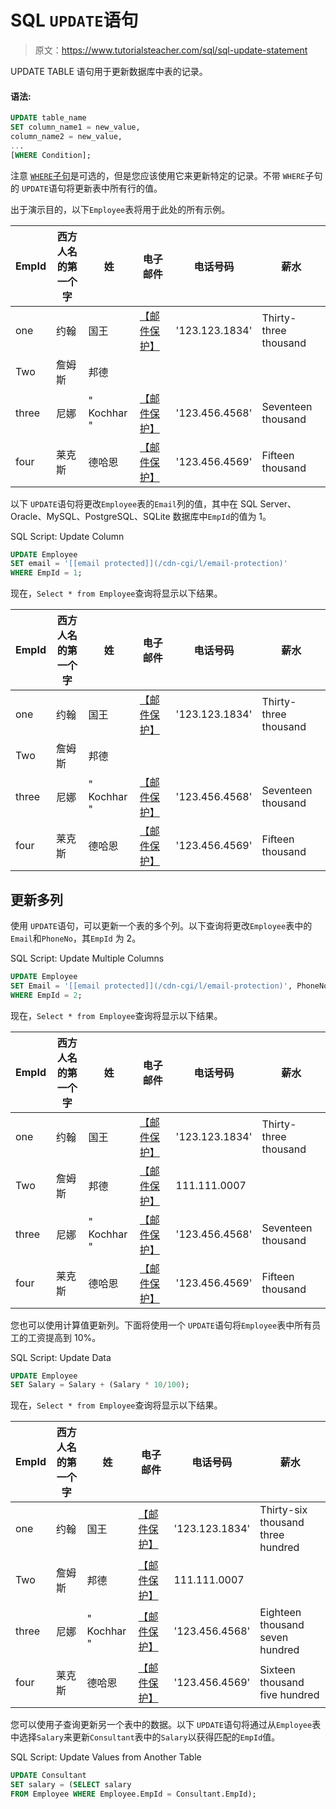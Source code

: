 # SQL `UPDATE`语句

> 原文：<https://www.tutorialsteacher.com/sql/sql-update-statement>

UPDATE TABLE 语句用于更新数据库中表的记录。

#### 语法:

```sql
UPDATE table_name
SET column_name1 = new_value,
column_name2 = new_value,
...
[WHERE Condition]; 
```

注意 [`WHERE`子句](/sql/sql-where-clause)是可选的，但是您应该使用它来更新特定的记录。不带 `WHERE`子句的 `UPDATE`语句将更新表中所有行的值。

出于演示目的，以下`Employee`表将用于此处的所有示例。

| EmpId | 西方人名的第一个字 | 姓 | 电子邮件 | 电话号码 | 薪水 |
| --- | --- | --- | --- | --- | --- |
| one | 约翰 | 国王 | [【邮件保护】](/cdn-cgi/l/email-protection) | '123.123.1834' | Thirty-three thousand |
| Two | 詹姆斯 | 邦德 |  |  |  |
| three | 尼娜 | " Kochhar " | [【邮件保护】](/cdn-cgi/l/email-protection) | '123.456.4568' | Seventeen thousand |
| four | 莱克斯 | 德哈恩 | [【邮件保护】](/cdn-cgi/l/email-protection) | '123.456.4569' | Fifteen thousand |

以下 `UPDATE`语句将更改`Employee`表的`Email`列的值，其中在 SQL Server、Oracle、MySQL、PostgreSQL、SQLite 数据库中`EmpId`的值为 1。

SQL Script: Update Column 

```sql
UPDATE Employee
SET email = '[[email protected]](/cdn-cgi/l/email-protection)'
WHERE EmpId = 1; 
```

现在，`Select * from Employee`查询将显示以下结果。

| EmpId | 西方人名的第一个字 | 姓 | 电子邮件 | 电话号码 | 薪水 |
| --- | --- | --- | --- | --- | --- |
| one | 约翰 | 国王 | [【邮件保护】](/cdn-cgi/l/email-protection) | '123.123.1834' | Thirty-three thousand |
| Two | 詹姆斯 | 邦德 |  |  |  |
| three | 尼娜 | " Kochhar " | [【邮件保护】](/cdn-cgi/l/email-protection) | '123.456.4568' | Seventeen thousand |
| four | 莱克斯 | 德哈恩 | [【邮件保护】](/cdn-cgi/l/email-protection) | '123.456.4569' | Fifteen thousand |

## 更新多列

使用 `UPDATE`语句，可以更新一个表的多个列。以下查询将更改`Employee`表中的`Email`和`PhoneNo`，其`EmpId` 为 2。

SQL Script: Update Multiple Columns 

```sql
UPDATE Employee
SET Email = '[[email protected]](/cdn-cgi/l/email-protection)', PhoneNo = '111.111.0007'
WHERE EmpId = 2; 
```

现在，`Select * from Employee`查询将显示以下结果。

| EmpId | 西方人名的第一个字 | 姓 | 电子邮件 | 电话号码 | 薪水 |
| --- | --- | --- | --- | --- | --- |
| one | 约翰 | 国王 | [【邮件保护】](/cdn-cgi/l/email-protection) | '123.123.1834' | Thirty-three thousand |
| Two | 詹姆斯 | 邦德 | [【邮件保护】](/cdn-cgi/l/email-protection) | 111.111.0007 |  |
| three | 尼娜 | " Kochhar " | [【邮件保护】](/cdn-cgi/l/email-protection) | '123.456.4568' | Seventeen thousand |
| four | 莱克斯 | 德哈恩 | [【邮件保护】](/cdn-cgi/l/email-protection) | '123.456.4569' | Fifteen thousand |

您也可以使用计算值更新列。下面将使用一个 `UPDATE`语句将`Employee`表中所有员工的工资提高到 10%。

SQL Script: Update Data 

```sql
UPDATE Employee 
SET Salary = Salary + (Salary * 10/100); 
```

现在，`Select * from Employee`查询将显示以下结果。

| EmpId | 西方人名的第一个字 | 姓 | 电子邮件 | 电话号码 | 薪水 |
| --- | --- | --- | --- | --- | --- |
| one | 约翰 | 国王 | [【邮件保护】](/cdn-cgi/l/email-protection) | '123.123.1834' | Thirty-six thousand three hundred |
| Two | 詹姆斯 | 邦德 | [【邮件保护】](/cdn-cgi/l/email-protection) | 111.111.0007 |  |
| three | 尼娜 | " Kochhar " | [【邮件保护】](/cdn-cgi/l/email-protection) | '123.456.4568' | Eighteen thousand seven hundred |
| four | 莱克斯 | 德哈恩 | [【邮件保护】](/cdn-cgi/l/email-protection) | '123.456.4569' | Sixteen thousand five hundred |

您可以使用子查询更新另一个表中的数据。以下 `UPDATE`语句将通过从`Employee`表中选择`Salary`来更新`Consultant`表中的`Salary`以获得匹配的`EmpId`值。

SQL Script: Update Values from Another Table 

```sql
UPDATE Consultant
SET salary = (SELECT salary
FROM Employee WHERE Employee.EmpId = Consultant.EmpId); 
```

